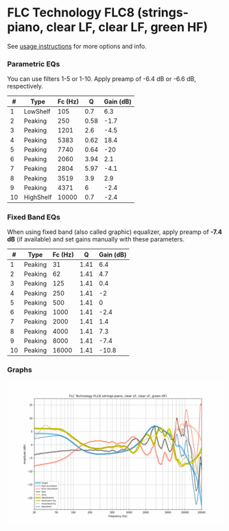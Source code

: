 # FLC Technology FLC8 (strings-piano, clear LF, clear LF, green HF)
See [usage instructions](https://github.com/jaakkopasanen/AutoEq#usage) for more options and info.

### Parametric EQs
You can use filters 1-5 or 1-10. Apply preamp of -6.4 dB or -6.6 dB, respectively.

|   # | Type      |   Fc (Hz) |    Q |   Gain (dB) |
|-----|-----------|-----------|------|-------------|
|   1 | LowShelf  |       105 | 0.7  |         6.3 |
|   2 | Peaking   |       250 | 0.58 |        -1.7 |
|   3 | Peaking   |      1201 | 2.6  |        -4.5 |
|   4 | Peaking   |      5383 | 0.62 |        18.4 |
|   5 | Peaking   |      7740 | 0.64 |       -20   |
|   6 | Peaking   |      2060 | 3.94 |         2.1 |
|   7 | Peaking   |      2804 | 5.97 |        -4.1 |
|   8 | Peaking   |      3519 | 3.9  |         2.9 |
|   9 | Peaking   |      4371 | 6    |        -2.4 |
|  10 | HighShelf |     10000 | 0.7  |        -2.4 |

### Fixed Band EQs
When using fixed band (also called graphic) equalizer, apply preamp of **-7.4 dB** (if available) and set gains manually with these parameters.

|   # | Type    |   Fc (Hz) |    Q |   Gain (dB) |
|-----|---------|-----------|------|-------------|
|   1 | Peaking |        31 | 1.41 |         6.4 |
|   2 | Peaking |        62 | 1.41 |         4.7 |
|   3 | Peaking |       125 | 1.41 |         0.4 |
|   4 | Peaking |       250 | 1.41 |        -2   |
|   5 | Peaking |       500 | 1.41 |         0   |
|   6 | Peaking |      1000 | 1.41 |        -2.4 |
|   7 | Peaking |      2000 | 1.41 |         1.4 |
|   8 | Peaking |      4000 | 1.41 |         7.3 |
|   9 | Peaking |      8000 | 1.41 |        -7.4 |
|  10 | Peaking |     16000 | 1.41 |       -10.8 |

### Graphs
![](./FLC%20Technology%20FLC8%20(strings-piano,%20clear%20LF,%20clear%20LF,%20green%20HF).png)

